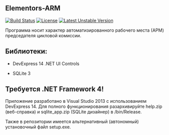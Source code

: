 ## Elementors-ARM

[![Build Status](https://travis-ci.org/Exoticness/Elementors-arm.svg?branch=master)](https://travis-ci.org/Exoticness/Elementors-arm) [![License](https://poser.pugx.org/elementors/elementors/license.svg)](https://packagist.org/packages/elementors/elementors) [![Latest Unstable Version](https://poser.pugx.org/elementors/elementors/v/unstable.svg)](https://packagist.org/packages/elementors/elementors) 

Программа носит характер автоматизированного рабочего места (АРМ) председателя цикловой комиссии.

## Библиотеки:

- DevExpress 14 .NET UI Controls

- SQLite 3

## Требуется .NET Framework 4!

Приложение разработано в Visual Studio 2013 с использованием DevExpress 14. Для полного функционирования разархивируйте help.zip (веб-справка) и sqlite_app.zip (SQLite дизайнер) в /bin/Release.

Также в репозитории имеется альтернативный (автономный) установочный файл setup.exe.
